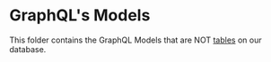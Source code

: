 # GraphQL's Models

This folder contains the GraphQL Models that are NOT [tables](../tables) on our database.

